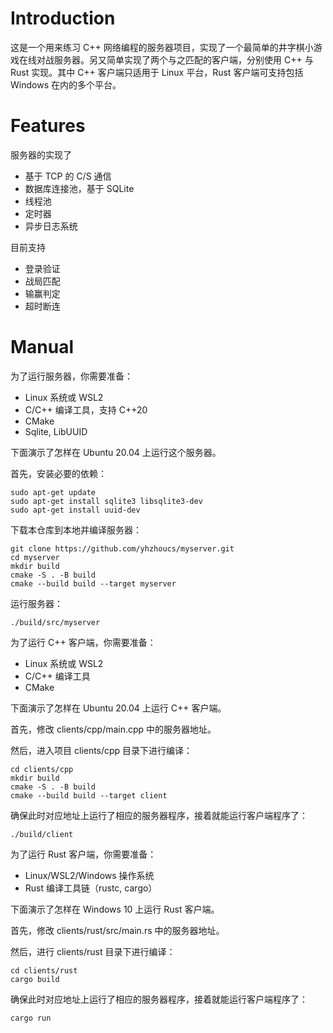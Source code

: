 # Introduction

这是一个用来练习 C++ 网络编程的服务器项目，实现了一个最简单的井字棋小游戏在线对战服务器。另又简单实现了两个与之匹配的客户端，分别使用 C++ 与 Rust 实现。其中 C++ 客户端只适用于 Linux 平台，Rust 客户端可支持包括 Windows 在内的多个平台。

# Features

服务器的实现了

- 基于 TCP 的 C/S 通信
- 数据库连接池，基于 SQLite
- 线程池
- 定时器
- 异步日志系统



目前支持

- 登录验证
- 战局匹配
- 输赢判定
- 超时断连



# Manual

为了运行服务器，你需要准备：

- Linux 系统或 WSL2
- C/C++ 编译工具，支持 C++20
- CMake
- Sqlite, LibUUID



下面演示了怎样在 Ubuntu 20.04 上运行这个服务器。

首先，安装必要的依赖：

```she	
sudo apt-get update
sudo apt-get install sqlite3 libsqlite3-dev
sudo apt-get install uuid-dev
```

下载本仓库到本地并编译服务器：

```shel
git clone https://github.com/yhzhoucs/myserver.git
cd myserver
mkdir build
cmake -S . -B build
cmake --build build --target myserver
```

运行服务器：

```shell
./build/src/myserver
```



为了运行 C++ 客户端，你需要准备：

- Linux 系统或 WSL2
- C/C++ 编译工具
- CMake

下面演示了怎样在 Ubuntu 20.04 上运行 C++ 客户端。

首先，修改 clients/cpp/main.cpp 中的服务器地址。

然后，进入项目 clients/cpp 目录下进行编译：

```shell
cd clients/cpp
mkdir build
cmake -S . -B build
cmake --build build --target client
```

确保此时对应地址上运行了相应的服务器程序，接着就能运行客户端程序了：

```shell
./build/client
```



为了运行 Rust 客户端，你需要准备：

- Linux/WSL2/Windows 操作系统
- Rust 编译工具链（rustc, cargo）



下面演示了怎样在 Windows 10 上运行 Rust 客户端。

首先，修改 clients/rust/src/main.rs 中的服务器地址。

然后，进行 clients/rust 目录下进行编译：

```shell
cd clients/rust
cargo build
```

确保此时对应地址上运行了相应的服务器程序，接着就能运行客户端程序了：

```shell
cargo run
```


